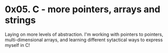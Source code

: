 # 0x05. C - more pointers, arrays and strings 

Laying on more levels of abstraction.  I'm working with pointers to pointers, multi-dimensional arrays, and learning different sytactical ways to express myself in C!
